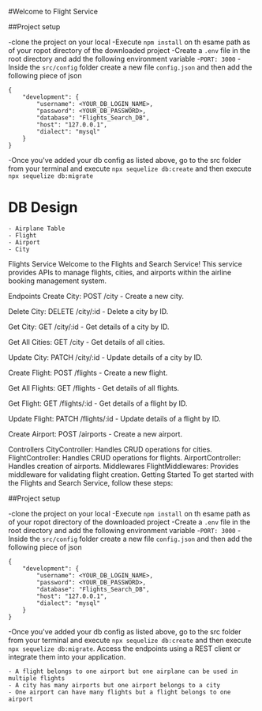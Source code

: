 #Welcome to Flight Service


##Project setup

-clone the project on your local
-Execute `npm install` on th esame path as of your ropot directory of the downloaded project
-Create a `.env` file in the root directory and add the following environment variable
    -`PORT: 3000`
-Inside the `src/config` folder create a new file `config.json` and then add the following piece of json

```
{
    "development": {
        "username": <YOUR_DB_LOGIN_NAME>,
        "password": <YOUR_DB_PASSWORD>,
        "database": "Flights_Search_DB",
        "host": "127.0.0.1",
        "dialect": "mysql"
    }
}
```

-Once you've added  your db config as listed above, go to the src folder from your terminal and execute `npx sequelize db:create`
and then execute  `npx sequelize db:migrate`



# DB Design

    - Airplane Table
    - Flight
    - Airport
    - City


Flights Service
Welcome to the Flights and Search Service! This service provides APIs to manage flights, cities, and airports within the airline booking management system.

Endpoints
Create City: POST /city - Create a new city.

Delete City: DELETE /city/:id - Delete a city by ID.

Get City: GET /city/:id - Get details of a city by ID.

Get All Cities: GET /city - Get details of all cities.

Update City: PATCH /city/:id - Update details of a city by ID.

Create Flight: POST /flights - Create a new flight.

Get All Flights: GET /flights - Get details of all flights.

Get Flight: GET /flights/:id - Get details of a flight by ID.

Update Flight: PATCH /flights/:id - Update details of a flight by ID.

Create Airport: POST /airports - Create a new airport.

Controllers
CityController: Handles CRUD operations for cities.
FlightController: Handles CRUD operations for flights.
AirportController: Handles creation of airports.
Middlewares
FlightMiddlewares: Provides middleware for validating flight creation.
Getting Started
To get started with the Flights and Search Service, follow these steps:

##Project setup

-clone the project on your local
-Execute `npm install` on th esame path as of your ropot directory of the downloaded project
-Create a `.env` file in the root directory and add the following environment variable
    -`PORT: 3000`
-Inside the `src/config` folder create a new file `config.json` and then add the following piece of json

```
{
    "development": {
        "username": <YOUR_DB_LOGIN_NAME>,
        "password": <YOUR_DB_PASSWORD>,
        "database": "Flights_Search_DB",
        "host": "127.0.0.1",
        "dialect": "mysql"
    }
}
```

-Once you've added  your db config as listed above, go to the src folder from your terminal and execute `npx sequelize db:create`
and then execute  `npx sequelize db:migrate`.
Access the endpoints using a REST client or integrate them into your application.
    
    - A flight belongs to one airport but one airplane can be used in multiple flights
    - A city has many airports but one airport belongs to a city
    - One airport can have many flights but a flight belongs to one airport

